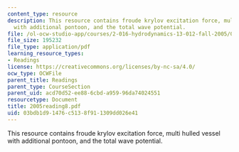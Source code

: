 ```yaml
---
content_type: resource
description: This resource contains froude krylov excitation force, multi hulled vessel
  with additional pontoon, and the total wave potential.
file: /ol-ocw-studio-app/courses/2-016-hydrodynamics-13-012-fall-2005/03bdb1d91476c5138f911309dd026e41_2005reading8.pdf
file_size: 195232
file_type: application/pdf
learning_resource_types:
- Readings
license: https://creativecommons.org/licenses/by-nc-sa/4.0/
ocw_type: OCWFile
parent_title: Readings
parent_type: CourseSection
parent_uid: acd70d52-ee88-6cbd-a959-96da74024551
resourcetype: Document
title: 2005reading8.pdf
uid: 03bdb1d9-1476-c513-8f91-1309dd026e41
---
```

This resource contains froude krylov excitation force, multi hulled vessel with additional pontoon, and the total wave potential.